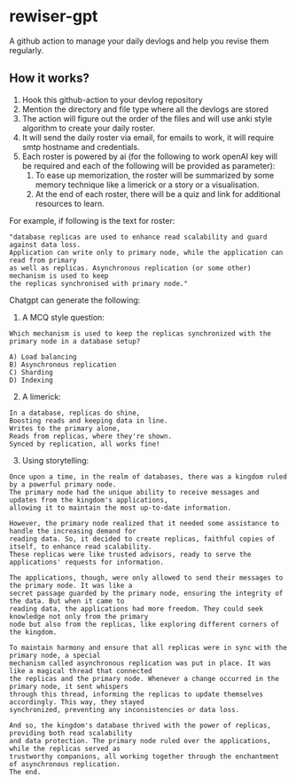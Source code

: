 # rewiser-gpt

A github action to manage your daily devlogs and help you revise them regularly.

## How it works?

1. Hook this github-action to your devlog repository
2. Mention the directory and file type where all the devlogs are stored
3. The action will figure out the order of the files and will use anki style algorithm to create your daily roster.
4. It will send the daily roster via email, for emails to work, it will require smtp hostname and credentials.
5. Each roster is powered by ai (for the following to work openAI key will be required and each of the following will be provided as parameter):
    1. To ease up memorization, the roster will be summarized by some memory technique like a limerick or a story or a visualisation.
    2. At the end of each roster, there will be a quiz and link for additional resources to learn.


For example, if following is the text for roster: 
```
"database replicas are used to enhance read scalability and guard against data loss. 
Application can write only to primary node, while the application can read from primary 
as well as replicas. Asynchronous replication (or some other) mechanism is used to keep
the replicas synchronised with primary node."
```

Chatgpt can generate the following:

1. A MCQ style question:
```
Which mechanism is used to keep the replicas synchronized with the primary node in a database setup?

A) Load balancing
B) Asynchronous replication
C) Sharding
D) Indexing
```
2. A limerick:
```
In a database, replicas do shine,
Boosting reads and keeping data in line.
Writes to the primary alone,
Reads from replicas, where they're shown.
Synced by replication, all works fine!
```
3. Using storytelling:
```
Once upon a time, in the realm of databases, there was a kingdom ruled by a powerful primary node.
The primary node had the unique ability to receive messages and updates from the kingdom's applications,
allowing it to maintain the most up-to-date information.

However, the primary node realized that it needed some assistance to handle the increasing demand for 
reading data. So, it decided to create replicas, faithful copies of itself, to enhance read scalability.
These replicas were like trusted advisors, ready to serve the applications' requests for information.

The applications, though, were only allowed to send their messages to the primary node. It was like a 
secret passage guarded by the primary node, ensuring the integrity of the data. But when it came to 
reading data, the applications had more freedom. They could seek knowledge not only from the primary 
node but also from the replicas, like exploring different corners of the kingdom.

To maintain harmony and ensure that all replicas were in sync with the primary node, a special 
mechanism called asynchronous replication was put in place. It was like a magical thread that connected 
the replicas and the primary node. Whenever a change occurred in the primary node, it sent whispers 
through this thread, informing the replicas to update themselves accordingly. This way, they stayed 
synchronized, preventing any inconsistencies or data loss.

And so, the kingdom's database thrived with the power of replicas, providing both read scalability 
and data protection. The primary node ruled over the applications, while the replicas served as 
trustworthy companions, all working together through the enchantment of asynchronous replication. 
The end.
```

